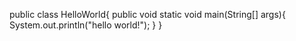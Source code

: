 public class HelloWorld{
    public void static void main(String[] args){
       System.out.println("hello world!");
    }
}

